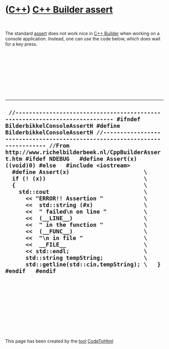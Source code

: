 



 

 

 

 

 

([C++](Cpp.htm)) [C++ Builder assert](CppBuilderAssert.htm)
===========================================================

 

The standard [assert](CppAssert.htm) does not work nice in [C++
Builder](CppBuilder.htm) when working on a console application. Instead,
one can use the code below, which does wait for a key press.

 

 

 

 

 

  -------------------------------------------------------------------------------------------------------------------------------------------------------------------------------------------------------------------------------------------------------------------------------------------------------------------------------------------------------------------------------------------------------------------------------------------------------------------------------------------------------------------------------------------------------------------------------------------------------------------------------------------------------------------------------------------------------------------------------------------------------------------------------------------------------------------------------------------------------------------------------------------------------------------------------------------------------------------------------------------------------------------------------------------------------------------
  ` //--------------------------------------------------------------------------- #ifndef BilderbikkelConsoleAssertH #define BilderbikkelConsoleAssertH //--------------------------------------------------------------------------- //From http://www.richelbilderbeek.nl/CppBuilderAssert.htm #ifdef NDEBUG   #define Assert(x) ((void)0) #else   #include <iostream>    #define Assert(x)                      \   if (! (x))                             \   {                                      \     std::cout                            \       << "ERROR!! Assertion "            \       <<  std::string (#x)               \       <<  " failed\n on line "           \       <<  (__LINE__)                     \       <<  " in the function "            \       <<  (__FUNC__)                     \       <<  "\n in file "                  \       <<  __FILE__                       \       << std::endl;                      \       std::string tempString;            \       std::getline(std::cin,tempString); \   } #endif   #endif`
  -------------------------------------------------------------------------------------------------------------------------------------------------------------------------------------------------------------------------------------------------------------------------------------------------------------------------------------------------------------------------------------------------------------------------------------------------------------------------------------------------------------------------------------------------------------------------------------------------------------------------------------------------------------------------------------------------------------------------------------------------------------------------------------------------------------------------------------------------------------------------------------------------------------------------------------------------------------------------------------------------------------------------------------------------------------------

 

 

 

 

 





 




This page has been created by the [tool](Tools.htm)
[CodeToHtml](ToolCodeToHtml.htm)
